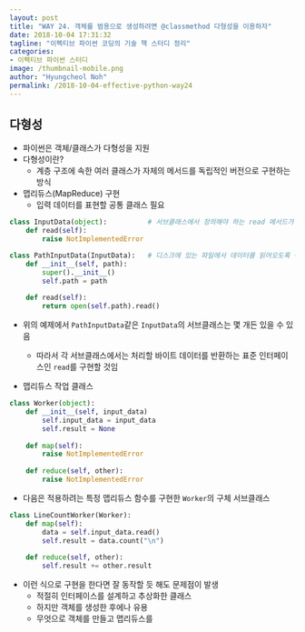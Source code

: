 ```yaml
---
layout: post
title: "WAY 24. 객체를 범용으로 생성하려면 @classmethod 다형성을 이용하자"
date: 2018-10-04 17:31:32
tagline: "이펙티브 파이썬 코딩의 기술 책 스터디 정리"
categories:
- 이펙티브 파이썬 스터디
image: /thumbnail-mobile.png
author: "Hyungcheol Noh"
permalink: /2018-10-04-effective-python-way24
---
```


## 다형성
- 파이썬은 객체/클래스가 다형성을 지원
- 다형성이란?
  - 계층 구조에 속한 여러 클래스가 자체의 메서드를 독립적인 버전으로 구현하는 방식
- 맵리듀스(MapReduce) 구현
  - 입력 데이터를 표현할 공통 클래스 필요

```python
class InputData(object):          # 서브클래스에서 정의해야 하는 read 메서드가 있는 입력 데이터 클래스
    def read(self):
        raise NotImplementedError

class PathInputData(InputData):   # 디스크에 있는 파일에서 데이터를 읽어오도록 구현한 InputData의 서브클래스
    def __init__(self, path):
        super().__init__()
        self.path = path
    
    def read(self):
        return open(self.path).read()
```

- 위의 예제에서 `PathInputData`같은 `InputData`의 서브클래스는 몇 개든 있을 수 있음
  - 따라서 각 서브클래스에서는 처리할 바이트 데이터를 반환하는 표준 인터페이스인 `read`를 구현할 것임
  
- 맵리듀스 작업 클래스

```python
class Worker(object):
    def __init__(self, input_data)
        self.input_data = input_data
        self.result = None
    
    def map(self):
        raise NotImplementedError
        
    def reduce(self, other):
        raise NotImplementedError

```

- 다음은 적용하려는 특정 맵리듀스 함수를 구현한 `Worker`의 구체 서브클래스

```python
class LineCountWorker(Worker):
    def map(self):
        data = self.input_data.read()
        self.result = data.count("\n")
    
    def reduce(self, other):
        self.result += other.result
```

- 이런 식으로 구현을 한다면 잘 동작할 듯 해도 문제점이 발생
  - 적절히 인터페이스를 설계하고 추상화한 클래스
  - 하지만 객체를 생성한 후에나 유용
  - 무엇으로 객체를 만들고 맵리듀스를 
